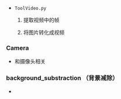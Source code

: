 * `ToolVideo.py`
    
    1. 提取视频中的帧
    
    2. 将图片转化成视频
    

### Camera

* 和摄像头相关


### background_substraction （背景减除）

* 